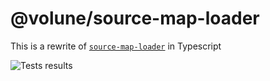 # @volune/source-map-loader

This is a rewrite of [`source-map-loader`](https://yarnpkg.com/en/package/source-map-loader) in Typescript

![Tests results](https://github.com/Volune/source-map-loader/workflows/Test/badge.svg)
